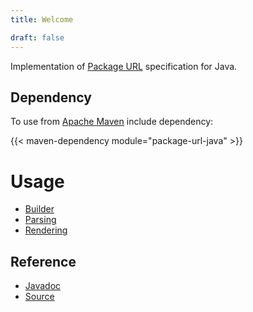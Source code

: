 ```yaml
---
title: Welcome

draft: false
---
```


Implementation of [Package URL](https://github.com/package-url/purl-spec) specification for Java.

## Dependency

To use from [Apache Maven](https://maven.apache.org) include dependency:

{{< maven-dependency module="package-url-java" >}}

# Usage

* [Builder](usage/builder)
* [Parsing](usage/parse)
* [Rendering](usage/render)

## Reference

* [Javadoc](apidocs/)
* [Source](xref/)
